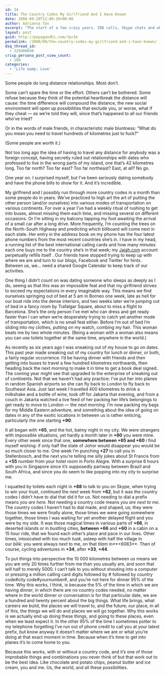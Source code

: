 ```yaml
---
id: 34
title: The Country Codes My Girlfriend And I Have Known
date: 2008-09-20T12:09:29+00:00
author: Adrianna Tan
excerpt: "The start of a few crazy years. IDD calls, Skype chats and what seemed to be endless airplane tickets. I was my telco's favourite customer. No longer!"
layout: post
guid: http://popagandhi.com/?p=34
permalink: /2008/09/the-country-codes-my-girlfriend-and-i-have-known/
dsq_thread_id:
  - 229408698
crisp_persona_post_view_count:
  - 208
categories:
  - 'Life &amp; Love'
---
```

Some people do long distance relationships. Most don’t.

Some can’t spare the time or the effort. Others can’t be bothered. Some refuse because they think of the potential heartbreak the distance will cause: the time difference will compound the distance, the new social environment will open up possibilities that exclude you, or worse, what if they cheat — as we’re told they will, since that’s happened to all our friends who’ve tried?

Or in the words of male friends, in characteristic male bluntness: “What do you mean you need to travel hundreds of kilometres just to fuck?”

(Some people are worth it.)

Not too long ago the idea of having to travel any distance for anybody was a foreign concept, having secretly ruled out relationships with dates who professed to live in the wrong parts of my island, one that’s 42 kilometres long. Too far north? Too far east? Too far northeast? East, at all? No go.

One year on. I surprised myself, but I’ve been seriously dating somebody and have the phone bills to show for it. And it’s incredible.

My girlfriend and I possibly run through more country codes in a month than some people do in years. We’ve practiced to high art the art of putting the other person (and/or ourselves) into various modes of transportation on various continents. For over a year I’ve had a weekly ritual of rushing to get into buses, almost missing them each time, and missing several on different occasions. Or I’m sitting in my balcony tapping my foot awaiting the arrival of a small car after a long drive. More frequently, I’m counting the trees on the North-South Highway and predicting which billboard will come next in each state. Her entry in the address book on my phone has the four latest phone numbers from the most recent countries she’s in. I have in my head, a running list of the best international calling cards and how many minutes each one buys me to the country she’s in that week; my [Jajah.com](http://www.jajah.com/) account perpetually refills itself . Our friends have stopped trying to keep up with where we are and turn to our blogs, Facebook and Twitter for hints. Between us, we… need a shared Google Calendar to keep track of our activities.

One thing I didn’t count on was dating someone who sleeps as deeply as I do, seeing as that this was an impossible feat and that my girlfriend strives to exceed my expectations in every imaginable way. This means we find ourselves springing out of bed at 5 am in Borneo one week, late as hell for our boat ride into the dense interiors, and two weeks later we’re jumping out of bed in a fancy room by Trafalgar Square, about to miss a flight to Barcelona. She’s the only person I’ve met who can dress and get ready faster than I can when we’re desperately trying to catch yet another mode of transportation, which is no small feat either. Before I’m out of bed I’m sliding into my clothes, putting on my watch, combing my hair. This woman beats me by two whole minutes. (Being a woman with a woman also means you can use toilets together at the same time, anywhere in the world.)

As recently as six years ago I was sneaking out of my house to go on dates. This past year made sneaking out of my country for lunch or dinner, or both, a fairly regular occurrence. I’d be having dinner with friends and then getting into buses to travel a few hundred kilometres northwards, then heading back the next morning to make it in time to get a book deal signed. The coming year might see that upgraded to the enterprise of sneaking out of continents. Not that we haven’t had any practice: I’ve put her into planes in random Spanish airports so she can fly back to London to fly back to Southeast Asia. Just last week I travelled 400 kilometres to drink a milkshake and a bottle of wine, took off for Jakarta that evening, and from a couch in Jakarta watched a live feed of her packing her life’s belongings to get ready to move to London — the next morning. I’m now packing my bags for my Middle Eastern adventure, and something about the idea of going on dates in any of the exotic locations in between us is rather enticing, particularly the one starting **+90**.

It all began with **+65**, and the hot, balmy night in my city. We were strangers with impossible situations, yet hardly a month later in **+60** you were mine. Every other week since that one, **somewhere between +65 and +60** i find myself wishing: if only half the state of Johor would disappear you would be so much closer to me. One week I’m punching **+27** to call you in Stellenbosch, and the next you’re telling me silly jokes about St Francis from a **+55** number from your hotel room in Porto Alegre. With a surprise 6 hours with you in Singapore since it’s supposedly partway between Brazil and South Africa, and since you do seem to like popping into my city to surprise me.

I squatted by toilets each night in **+88** to talk to you on Skype, when trying to win your trust, continued the next week from **+62**, but it was the country codes I didn’t have to dial that did it for us. Not needing to dial a prefix means _you are here_. Not needing a country code means _you are next to me_. The country codes I haven’t had to dial made, and shaped, us; they were those times we were finally alone, those times we were going somewhere together, those times I was waiting for yet another delayed flight and you were by my side. It was those magical times in various parts of **+66**, in deserted islands or in bustling cities, **between +66** and **+60** in a cabin on a 15 hour ride, that we found each other’s place and pace in our lives. Other times, intoxicated with too much _tuak_, asleep with half the village in our _bilik_: you were always next to me, on that _tilam_ in**+6083**. Then of course, cycling adventures in **+34**, after **+33**, **+44**.

To put things into perspective the 10 000 kilometres between us means we you are only 20 times further from me than you usually are, and soon that will half to merely 5000. I can’t talk to you without shouting into a computer or pressing a million calling card digits followed by # followed by country code#city code#yournumber#, and you’re not here for dinner 95% of the time. Why this works, I think, is because the 5% of the time in which we are having dinner, in which there are no country codes needed, no matter where in the world dinner or conversation is for that particular date, we are a hundred and twenty percent about the big things. What life brings, what careers we build, the places we will travel to, and the future; our place, in all of this, the things we will do and places we will go together. Why this works is we actually end up doing these things, and going to these places, even when we least expect it. In the other 95% of the time I sometimes potter to my telephone forgetting I’ve run out of phone credit to call you at your latest prefix, but know anyway it doesn’t matter where we are or what you’re doing at that exact moment in time. Because when it’s time to get into planes it’s to come home to you.

Because this works, with or without a country code, and it’s one of those improbable things and combinations you never think of but that work out to be the best idea. Like chocolate and potato chips, peanut butter and ice cream, you and me. Us, the world, and all these possibilities.